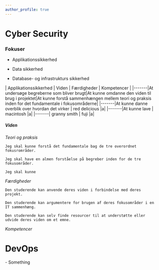 ```yaml
---
author_profile: true
---
```


<h1>Cyber Security</h1>

<h3>Fokuser</h3>

<p>
  
  - Applikationssikkerhed
  
  
  - Data sikkerhed
  
  
  - Database- og infrastrukturs sikkerhed
  
  
</p>

| Applikationssikkerhed | Viden | Færdigheder | Kompetencer |
|-------|At undersøge begreberne som bliver brugt|At kunne omdanne den viden til brug i projektet|At kunne forstå sammenhængen mellem teori og praksis inden for det fundamentale i fokusområderne|
|-------|At kunne danne overblik over hvordan det virker | red delicious |a|
|-------|At kunne lave | macintosh |a|
|-------| granny smith | fuji |a|



<h5>Viden</h5>

<p>
  
  _Teori og praksis_
  
    Jeg skal kunne forstå det fundamentale bag de tre overordnet fokusrområder.
    
    Jeg skal have en almen forståelse på begreber inden for de tre fokusområder.
    
    Jeg skal kunne
    
  _Færdigheder_
  
    Den studerende kan anvende deres viden i forbindelse med deres projekt.
    
    Den studerende kan argumentere for brugen af deres fokusområder i en IT sammenhæng.
    
    Den studerende kan selv finde resourcer til at understøtte eller udvide deres viden om et emne.
    
  _Kompetencer_
  
    
    
    
</p>


<h1>DevOps</h1>

<p>- Something</p>
